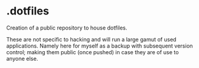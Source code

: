 # .dotfiles

Creation of a public repository to house dotfiles. 

These are not specific to hacking and will run a large gamut of used applications. Namely here for myself as a backup with subsequent version control; making them public (once pushed) in case they are of use to anyone else.
